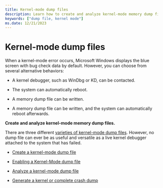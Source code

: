 ```yaml
---
title: Kernel-mode dump files
description: Learn how to create and analyze kernel-mode memory dump files to resolve kernel-mode errors.
keywords: ["dump file, kernel mode"]
ms.date: 12/21/2023
---
```


# Kernel-mode dump files

When a kernel-mode error occurs, Microsoft Windows displays the blue screen with bug check data by default. However, you can choose from several alternative behaviors:

- A kernel debugger, such as WinDbg or KD, can be contacted.

- The system can automatically reboot.

- A memory dump file can be written.

- A memory dump file can be written, and the system can automatically reboot afterwards.

**Create and analyze kernel-mode memory dump files.**

There are three different [varieties of kernel-mode dump files](varieties-of-kernel-mode-dump-files.md). However, no dump file can ever be as useful and versatile as a live kernel debugger attached to the system that has failed.

- [Create a kernel-mode dump file](creating-a-kernel-mode-dump-file.md)

- [Enabling a Kernel-Mode dump file](enabling-a-kernel-mode-dump-file.md)

- [Analyze a kernel-mode dump file](analyzing-a-kernel-mode-dump-file.md)

- [Generate a kernel or complete crash dump](/troubleshoot/windows-client/performance/generate-a-kernel-or-complete-crash-dump)
